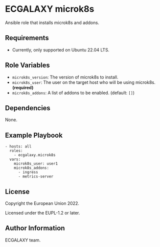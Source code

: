 ECGALAXY microk8s
===============

Ansible role that installs microk8s and addons.

Requirements
------------

- Currently, only supported on Ubuntu 22.04 LTS.

Role Variables
--------------

- `microk8s_version`: The version of microk8s to install.
- `microk8s_user`: The user on the target host who will be using microk8s. **(required)**
- `microk8s_addons`: A list of addons to be enabled. (default: `[]`)

Dependencies
------------
None.

Example Playbook
----------------

    - hosts: all
      roles:
        - ecgalaxy.microk8s
      vars:
        microk8s_user: user1
        microk8s_addons:
          - ingress
          - metrics-server

License
-------

Copyright the European Union 2022.

Licensed under the EUPL-1.2 or later.

Author Information
------------------

ECGALAXY team.
